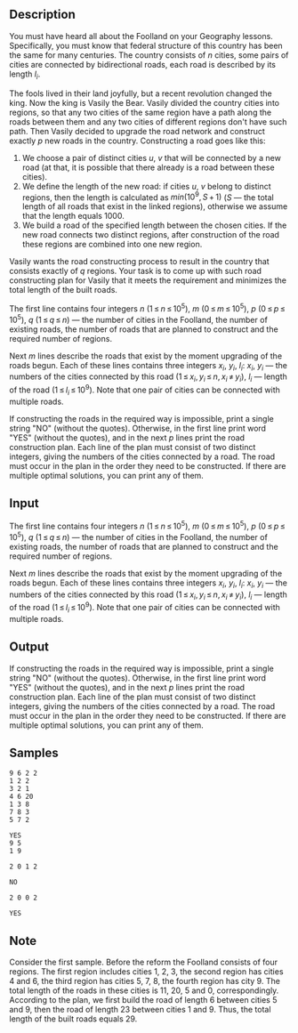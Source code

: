 ## Description

<div><p>You must have heard all about the Foolland on your Geography lessons. Specifically, you must know that federal structure of this country has been the same for many centuries. The country consists of <span class="tex-span"><i>n</i></span> cities, some pairs of cities are connected by bidirectional roads, each road is described by its length <span class="tex-span"><i>l</i><sub class="lower-index"><i>i</i></sub></span>.</p><p>The fools lived in their land joyfully, but a recent revolution changed the king. Now the king is Vasily the Bear. Vasily divided the country cities into regions, so that any two cities of the same region have a path along the roads between them and any two cities of different regions don't have such path. Then Vasily decided to upgrade the road network and construct exactly <span class="tex-span"><i>p</i></span> new roads in the country. Constructing a road goes like this:</p><ol> <li> We choose a pair of <span class="tex-font-style-bf">distinct</span> cities <span class="tex-span"><i>u</i></span>, <span class="tex-span"><i>v</i></span> that will be connected by a new road (at that, it is possible that there already is a road between these cities). </li><li> We define the length of the new road: if cities <span class="tex-span"><i>u</i></span>, <span class="tex-span"><i>v</i></span> belong to distinct regions, then the length is calculated as <span class="tex-span"><i>min</i>(10<sup class="upper-index">9</sup>, <i>S</i> + 1)</span> (<span class="tex-span"><i>S</i></span> — the total length of all roads that exist in the linked regions), otherwise we assume that the length equals <span class="tex-span">1000</span>. </li><li> We build a road of the specified length between the chosen cities. If the new road connects two distinct regions, after construction of the road these regions are combined into one new region. </li></ol><p>Vasily wants the road constructing process to result in the country that consists exactly of <span class="tex-span"><i>q</i></span> regions. Your task is to come up with such road constructing plan for Vasily that it meets the requirement and minimizes the total length of the built roads.</p></div><div class="input-specification"><p>The first line contains four integers <span class="tex-span"><i>n</i></span> (<span class="tex-span">1 ≤ <i>n</i> ≤ 10<sup class="upper-index">5</sup></span>), <span class="tex-span"><i>m</i></span> (<span class="tex-span">0 ≤ <i>m</i> ≤ 10<sup class="upper-index">5</sup></span>), <span class="tex-span"><i>p</i></span> (<span class="tex-span">0 ≤ <i>p</i> ≤ 10<sup class="upper-index">5</sup></span>), <span class="tex-span"><i>q</i></span> (<span class="tex-span">1 ≤ <i>q</i> ≤ <i>n</i></span>) — the number of cities in the Foolland, the number of existing roads, the number of roads that are planned to construct and the required number of regions.</p><p>Next <span class="tex-span"><i>m</i></span> lines describe the roads that exist by the moment upgrading of the roads begun. Each of these lines contains three integers <span class="tex-span"><i>x</i><sub class="lower-index"><i>i</i></sub></span>, <span class="tex-span"><i>y</i><sub class="lower-index"><i>i</i></sub></span>, <span class="tex-span"><i>l</i><sub class="lower-index"><i>i</i></sub></span>: <span class="tex-span"><i>x</i><sub class="lower-index"><i>i</i></sub></span>, <span class="tex-span"><i>y</i><sub class="lower-index"><i>i</i></sub></span> — the numbers of the cities connected by this road (<span class="tex-span">1 ≤ <i>x</i><sub class="lower-index"><i>i</i></sub>, <i>y</i><sub class="lower-index"><i>i</i></sub> ≤ <i>n</i>, <i>x</i><sub class="lower-index"><i>i</i></sub> ≠ <i>y</i><sub class="lower-index"><i>i</i></sub></span>), <span class="tex-span"><i>l</i><sub class="lower-index"><i>i</i></sub></span> — length of the road (<span class="tex-span">1 ≤ <i>l</i><sub class="lower-index"><i>i</i></sub> ≤ 10<sup class="upper-index">9</sup>)</span>. Note that one pair of cities can be connected with multiple roads.</p></div><div class="output-specification"><p>If constructing the roads in the required way is impossible, print a single string "<span class="tex-font-style-tt">NO</span>" (without the quotes). Otherwise, in the first line print word "<span class="tex-font-style-tt">YES</span>" (without the quotes), and in the next <span class="tex-span"><i>p</i></span> lines print the road construction plan. Each line of the plan must consist of two distinct integers, giving the numbers of the cities connected by a road. The road must occur in the plan in the order they need to be constructed. If there are multiple optimal solutions, you can print any of them.</p></div>


## Input

<p>The first line contains four integers <span class="tex-span"><i>n</i></span> (<span class="tex-span">1 ≤ <i>n</i> ≤ 10<sup class="upper-index">5</sup></span>), <span class="tex-span"><i>m</i></span> (<span class="tex-span">0 ≤ <i>m</i> ≤ 10<sup class="upper-index">5</sup></span>), <span class="tex-span"><i>p</i></span> (<span class="tex-span">0 ≤ <i>p</i> ≤ 10<sup class="upper-index">5</sup></span>), <span class="tex-span"><i>q</i></span> (<span class="tex-span">1 ≤ <i>q</i> ≤ <i>n</i></span>) — the number of cities in the Foolland, the number of existing roads, the number of roads that are planned to construct and the required number of regions.</p><p>Next <span class="tex-span"><i>m</i></span> lines describe the roads that exist by the moment upgrading of the roads begun. Each of these lines contains three integers <span class="tex-span"><i>x</i><sub class="lower-index"><i>i</i></sub></span>, <span class="tex-span"><i>y</i><sub class="lower-index"><i>i</i></sub></span>, <span class="tex-span"><i>l</i><sub class="lower-index"><i>i</i></sub></span>: <span class="tex-span"><i>x</i><sub class="lower-index"><i>i</i></sub></span>, <span class="tex-span"><i>y</i><sub class="lower-index"><i>i</i></sub></span> — the numbers of the cities connected by this road (<span class="tex-span">1 ≤ <i>x</i><sub class="lower-index"><i>i</i></sub>, <i>y</i><sub class="lower-index"><i>i</i></sub> ≤ <i>n</i>, <i>x</i><sub class="lower-index"><i>i</i></sub> ≠ <i>y</i><sub class="lower-index"><i>i</i></sub></span>), <span class="tex-span"><i>l</i><sub class="lower-index"><i>i</i></sub></span> — length of the road (<span class="tex-span">1 ≤ <i>l</i><sub class="lower-index"><i>i</i></sub> ≤ 10<sup class="upper-index">9</sup>)</span>. Note that one pair of cities can be connected with multiple roads.</p>


## Output

<p>If constructing the roads in the required way is impossible, print a single string "<span class="tex-font-style-tt">NO</span>" (without the quotes). Otherwise, in the first line print word "<span class="tex-font-style-tt">YES</span>" (without the quotes), and in the next <span class="tex-span"><i>p</i></span> lines print the road construction plan. Each line of the plan must consist of two distinct integers, giving the numbers of the cities connected by a road. The road must occur in the plan in the order they need to be constructed. If there are multiple optimal solutions, you can print any of them.</p>


## Samples

```input1
9 6 2 2
1 2 2
3 2 1
4 6 20
1 3 8
7 8 3
5 7 2

```

```output1
YES
9 5
1 9

```






```input2
2 0 1 2

```

```output2
NO

```






```input3
2 0 0 2

```

```output3
YES

```




## Note

<p>Consider the first sample. Before the reform the Foolland consists of four regions. The first region includes cities <span class="tex-span">1</span>, <span class="tex-span">2</span>, <span class="tex-span">3</span>, the second region has cities <span class="tex-span">4</span> and <span class="tex-span">6</span>, the third region has cities <span class="tex-span">5</span>, <span class="tex-span">7</span>, <span class="tex-span">8</span>, the fourth region has city <span class="tex-span">9</span>. The total length of the roads in these cities is <span class="tex-span">11</span>, <span class="tex-span">20</span>, <span class="tex-span">5</span> and <span class="tex-span">0</span>, correspondingly. According to the plan, we first build the road of length <span class="tex-span">6</span> between cities <span class="tex-span">5</span> and <span class="tex-span">9</span>, then the road of length <span class="tex-span">23</span> between cities <span class="tex-span">1</span> and <span class="tex-span">9</span>. Thus, the total length of the built roads equals <span class="tex-span">29</span>.</p>

